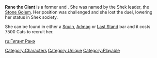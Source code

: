 **Rane the Giant** is a former [](Hundred_Guardian.md) and [](Unique_Recruits.md). She was named by the Shek leader,
the [Stone Golem](Stone_Golem.md "wikilink"). Her position was challenged
and she lost the duel, lowering her status in Shek society.

She can be found in either a [Squin](Squin.md "wikilink"),
[Admag](Admag.md "wikilink") or [Last Stand](Last_Stand.md "wikilink") bar and
it costs 7500 Cats to recruit her.

[ru:Гигант Ранэ](ru:Гигант_Ранэ "wikilink")

[Category:Characters](Category:Characters "wikilink")
[Category:Unique](Category:Unique "wikilink")
[Category:Playable](Category:Playable "wikilink")